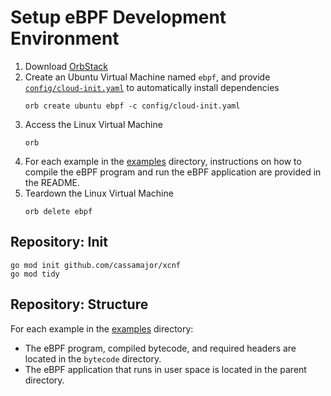 # Setup eBPF Development Environment
1. Download [OrbStack](https://orbstack.dev/download)
2. Create an Ubuntu Virtual Machine named `ebpf`, and provide [`config/cloud-init.yaml`](/config/cloud-init.yaml) to automatically install dependencies
    ```shell
    orb create ubuntu ebpf -c config/cloud-init.yaml
    ```
3. Access the Linux Virtual Machine
    ```shell
    orb
    ```
4. For each example in the [examples](./examples/) directory, instructions on how to compile the eBPF program and run the eBPF application are provided in the README.
5. Teardown the Linux Virtual Machine
    ```shell
    orb delete ebpf
    ```

## Repository: Init
```
go mod init github.com/cassamajor/xcnf
go mod tidy
```

## Repository: Structure
For each example in the [examples](./examples/) directory:
- The eBPF program, compiled bytecode, and required headers are located in the `bytecode` directory.
- The eBPF application that runs in user space is located in the parent directory.